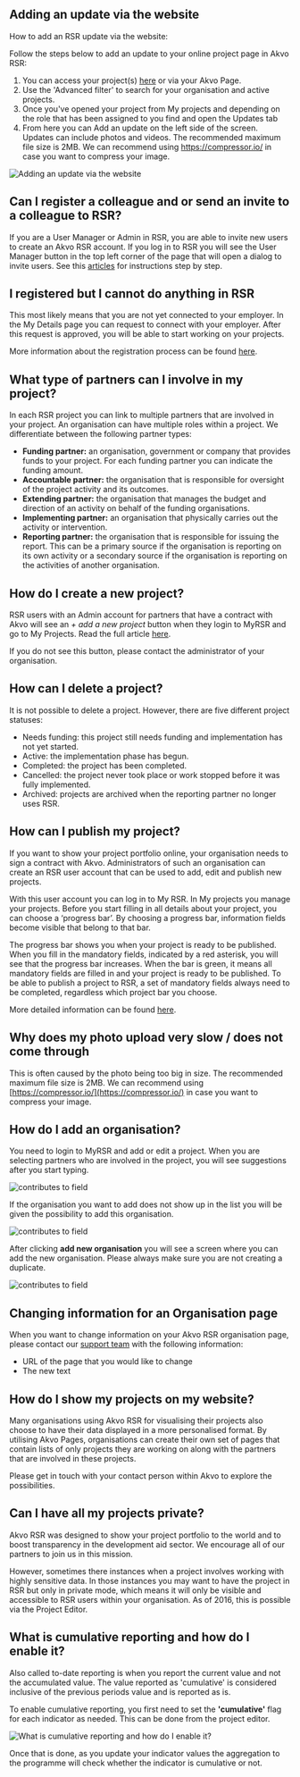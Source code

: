 ## Adding an update via the website
How to add an RSR update via the website:

Follow the steps below to add an update to your online project page in Akvo RSR:

1. You can access your project(s) [here](https://rsr.akvo.org) or via your Akvo Page.
2. Use the 'Advanced filter' to search for your organisation and active projects.
3. Once you've opened your project from My projects and depending on the role that has been assigned to you find and open the Updates tab
4. From  here you can Add an update on the left side of the screen. Updates can include photos and videos. The recommended maximum file size is 2MB. We can recommend using https://compressor.io/ in case you want to compress your image.

![Adding an update via the website](media/add_project_update.png)


## Can I register a colleague and or send an invite to a colleague to RSR?
If you are a User Manager or Admin in RSR, you are able to invite new users to create an Akvo RSR account. If you log in to RSR you will see the User Manager button in the top left corner of the page that will open a dialog to invite users. See this [articles](enumerators.md) for instructions step by step.



## I registered but I cannot do anything in RSR
This most likely means that you are not yet connected to your employer. In the My Details page you can request to connect with your employer. After this request is approved, you will be able to start working on your projects.

More information about the registration process can be found [here](access.md).


## What type of partners can I involve in my project?
In each RSR project you can link to multiple partners that are involved in your project. An organisation can have multiple roles within a project. We differentiate between the following partner types:

- **Funding partner:** an organisation, government or company that provides funds to your project. For each funding partner you can indicate the funding amount.
- **Accountable partner:** the organisation that is responsible for oversight of the project activity and its outcomes.
- **Extending partner:** the organisation that manages the budget and direction of an activity on behalf of the funding organisations.
- **Implementing partner:** an organisation that physically carries out the activity or intervention.
- **Reporting partner:** the organisation that is responsible for issuing the report. This can be a primary source if the organisation is reporting on its own activity or a secondary source if the organisation is reporting on the activities of another organisation.


## How do I create a new project?
RSR users with an Admin account for partners that have a contract with Akvo will see an *+ add a new project* button when they login to MyRSR and go to My Projects. Read the full article [here](project_editor.md).

If you do not see this button, please contact the administrator of your organisation.


## How can I delete a project?
It is not possible to delete a project. However, there are five different project statuses:

- Needs funding: this project still needs funding and implementation has not yet started.
- Active: the implementation phase has begun.
- Completed: the project has been completed.
- Cancelled: the project never took place or work stopped before it was fully implemented.
- Archived: projects are archived when the reporting partner no longer uses RSR.


## How can I publish my project?
If you want to show your project portfolio online, your organisation needs to sign a contract with Akvo. Administrators of such an organisation can create an RSR user account that can be used to add, edit and publish new projects.

With this user account you can log in to My RSR. In My projects you manage your projects. Before you start filling in all details about your project, you can choose a ‘progress bar’. By choosing a progress bar, information fields become visible that belong to that bar.

The progress bar shows you when your project is ready to be published. When you fill in the mandatory fields, indicated by a red asterisk, you will see that the progress bar increases. When the bar is green, it means all mandatory fields are filled in and your project is ready to be published. To be able to publish a project to RSR, a set of mandatory fields always need to be completed, regardless which project bar you choose.

More detailed information can be found [here](project_editor.md).


## Why does my photo upload very slow / does not come through
This is often caused by the photo being too big in size. The recommended maximum file size is 2MB. We can recommend using [https://compressor.io/](https://compressor.io/) in case you want to compress your image.



## How do I add an organisation?
You need to login to MyRSR and add or edit a project. When you are selecting partners who are involved in the project, you will see suggestions after you start typing.

![contributes to field](media/add_partner_1.png)

If the organisation you want to add does not show up in the list you will be given the possibility to add this organisation.

![contributes to field](media/add_partner_2.png)

After clicking **add new organisation** you will see a screen where you can add the new organisation. Please always make sure you are not creating a duplicate.

![contributes to field](media/add_partner_3.png)

## Changing information for an Organisation page
When you want to change information on your Akvo RSR organisation page, please contact our [support team](../contact.md) with the following information:

- URL of the page that you would like to change 
- The new text


## How do I show my projects on my website?
Many organisations using Akvo RSR for visualising their projects also choose to have their data displayed in a more personalised format. By utilising Akvo Pages, organisations can create their own set of pages that contain lists of only projects they are working on along with the partners that are involved in these projects.

Please get in touch with your contact person within Akvo to explore the possibilities.


## Can I have all my projects private?
Akvo RSR was designed to show your project portfolio to the world and to boost transparency in the development aid sector. We encourage all of our partners to join us in this mission.

However, sometimes there instances when a project involves working with highly sensitive data. In those instances you may want to have the project in RSR but only in private mode, which means it will only be visible and accessible to RSR users within your organisation. As of 2016, this is possible via the Project Editor.

## What is cumulative reporting and how do I enable it?
Also called to-date reporting is when you report the current value and not the accumulated value. The value reported as 'cumulative' is considered inclusive of the previous periods value and is reported as is.

To enable cumulative reporting, you first need to set the **'cumulative'** flag for each indicator as needed.
This can be done from the project editor.

![What is cumulative reporting and how do I enable it?](media/cumulative_flag.png)

Once that is done, as you update your indicator values the aggregation to the programme will check whether the indicator is cumulative or not.
